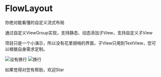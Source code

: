 # FlowLayout
你绝对能看懂的自定义流式布局

通过自定义ViewGroup实现，支持静态、动态添加子View，支持自定义子View

项目只是一个小演示，所以没有花里胡哨的界面，子View只用到TextView，您可以根据自身需求定制。

![没有换行](https://img-blog.csdnimg.cn/20200813223529225.png)
![换行](https://img-blog.csdnimg.cn/20200813223623328.png)

如果觉得对您有帮助，欢迎Star
